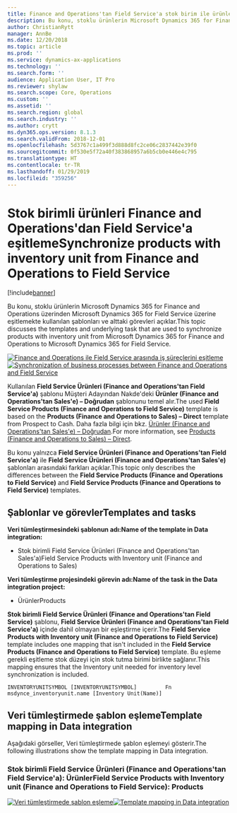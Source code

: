 ```yaml
---
title: Finance and Operations'tan Field Service'a stok birim ile ürünleri eşitlemek
description: Bu konu, stoklu ürünlerin Microsoft Dynamics 365 for Finance and Operations üzerinden Microsoft Dynamics 365 for Field Service üzerine eşitlemekte kullanılan şablonları ve alttaki görevleri açıklar.
author: ChristianRytt
manager: AnnBe
ms.date: 12/20/2018
ms.topic: article
ms.prod: ''
ms.service: dynamics-ax-applications
ms.technology: ''
ms.search.form: ''
audience: Application User, IT Pro
ms.reviewer: shylaw
ms.search.scope: Core, Operations
ms.custom: ''
ms.assetid: ''
ms.search.region: global
ms.search.industry: ''
ms.author: crytt
ms.dyn365.ops.version: 8.1.3
ms.search.validFrom: 2018-12-01
ms.openlocfilehash: 5d3767c1a499f3d888d8fc2ce06c2837442e39f0
ms.sourcegitcommit: 0f530e5f72a40f383868957a6b5cb0e446e4c795
ms.translationtype: HT
ms.contentlocale: tr-TR
ms.lasthandoff: 01/29/2019
ms.locfileid: "359256"
---
```

# <a name="synchronize-products-with-inventory-unit-from-finance-and-operations-to-field-service"></a><span data-ttu-id="cffaf-103">Stok birimli ürünleri Finance and Operations'dan Field Service'a eşitleme</span><span class="sxs-lookup"><span data-stu-id="cffaf-103">Synchronize products with inventory unit from Finance and Operations to Field Service</span></span>

[!include[banner](../includes/banner.md)]

<span data-ttu-id="cffaf-104">Bu konu, stoklu ürünlerin Microsoft Dynamics 365 for Finance and Operations üzerinden Microsoft Dynamics 365 for Field Service üzerine eşitlemekte kullanılan şablonları ve alttaki görevleri açıklar.</span><span class="sxs-lookup"><span data-stu-id="cffaf-104">This topic discusses the templates and underlying task that are used to synchronize products with inventory unit from Microsoft Dynamics 365 for Finance and Operations to Microsoft Dynamics 365 for Field Service.</span></span>

<span data-ttu-id="cffaf-105">[![Finance and Operations ile Field Service arasında iş süreçlerini eşitleme](./media/FSProductsOW.png)](./media/FSProductsOW.png)</span><span class="sxs-lookup"><span data-stu-id="cffaf-105">[![Synchronization of business processes between Finance and Operations and Field Service](./media/FSProductsOW.png)](./media/FSProductsOW.png)</span></span>

<span data-ttu-id="cffaf-106">Kullanılan **Field Service Ürünleri (Finance and Operations'tan Field Service'a)** şablonu Müşteri Adayından Nakde'deki **Ürünler (Finance and Operations'tan Sales'e) – Doğrudan** şablonunu temel alır.</span><span class="sxs-lookup"><span data-stu-id="cffaf-106">The used **Field Service Products (Finance and Operations to Field Service)** template is based on the **Products (Finance and Operations to Sales) – Direct** template from Prospect to Cash.</span></span> <span data-ttu-id="cffaf-107">Daha fazla bilgi için bkz. [Ürünler (Finance and Operations'tan Sales'e) – Doğrudan](products-template-mapping-direct.md).</span><span class="sxs-lookup"><span data-stu-id="cffaf-107">For more information, see [Products (Finance and Operations to Sales) – Direct](products-template-mapping-direct.md).</span></span>

<span data-ttu-id="cffaf-108">Bu konu yalnızca **Field Service Ürünleri (Finance and Operations'tan Field Service'a)** ile **Field Service Ürünleri (Finance and Operations'tan Sales'e)** şablonları arasındaki farkları açıklar.</span><span class="sxs-lookup"><span data-stu-id="cffaf-108">This topic only describes the differences between the **Field Service Products (Finance and Operations to Field Service)** and **Field Service Products (Finance and Operations to Field Service)** templates.</span></span>

## <a name="templates-and-tasks"></a><span data-ttu-id="cffaf-109">Şablonlar ve görevler</span><span class="sxs-lookup"><span data-stu-id="cffaf-109">Templates and tasks</span></span>

<span data-ttu-id="cffaf-110">**Veri tümleştirmesindeki şablonun adı:**</span><span class="sxs-lookup"><span data-stu-id="cffaf-110">**Name of the template in Data integration:**</span></span>

- <span data-ttu-id="cffaf-111">Stok birimli Field Service Ürünleri (Finance and Operations'tan Sales'a)</span><span class="sxs-lookup"><span data-stu-id="cffaf-111">Field Service Products with Inventory unit (Finance and Operations to Sales)</span></span>

<span data-ttu-id="cffaf-112">**Veri tümleştirme projesindeki görevin adı:**</span><span class="sxs-lookup"><span data-stu-id="cffaf-112">**Name of the task in the Data integration project:**</span></span>

- <span data-ttu-id="cffaf-113">Ürünler</span><span class="sxs-lookup"><span data-stu-id="cffaf-113">Products</span></span>

<span data-ttu-id="cffaf-114">**Stok birimli Field Service Ürünleri (Finance and Operations'tan Field Service)** şablonu, **Field Service Ürünleri (Finance and Operations'tan Field Service'a)** içinde dahil olmayan bir eşleştirme içerir.</span><span class="sxs-lookup"><span data-stu-id="cffaf-114">The **Field Service Products with Inventory unit (Finance and Operations to Field Service)** template includes one mapping that isn't included in the **Field Service Products (Finance and Operations to Field Service)** template.</span></span> <span data-ttu-id="cffaf-115">Bu eşleme gerekli eşitleme stok düzeyi için stok tutma birimi birlikte sağlanır.</span><span class="sxs-lookup"><span data-stu-id="cffaf-115">This mapping ensures that the Inventory unit needed for inventory level synchronization is included.</span></span>

```
INVENTORYUNITSYMBOL [INVENTORYUNITSYMBOL]         Fn        msdynce_inventoryunit.name [Inventory Unit(Name)] 
```

## <a name="template-mapping-in-data-integration"></a><span data-ttu-id="cffaf-116">Veri tümleştirmede şablon eşleme</span><span class="sxs-lookup"><span data-stu-id="cffaf-116">Template mapping in Data integration</span></span>

<span data-ttu-id="cffaf-117">Aşağıdaki görseller, Veri tümleştirmede şablon eşlemeyi gösterir.</span><span class="sxs-lookup"><span data-stu-id="cffaf-117">The following illustrations show the template mapping in Data integration.</span></span>

### <a name="field-service-products-with-inventory-unit-finance-and-operations-to-field-service-products"></a><span data-ttu-id="cffaf-118">Stok birimli Field Service Ürünleri (Finance and Operations'tan Field Service'a): Ürünler</span><span class="sxs-lookup"><span data-stu-id="cffaf-118">Field Service Products with Inventory unit (Finance and Operations to Field Service): Products</span></span>

<span data-ttu-id="cffaf-119">[![Veri tümleştirmede şablon eşleme](./media/FSProduct1.png)](./media/FSProduct1.png)</span><span class="sxs-lookup"><span data-stu-id="cffaf-119">[![Template mapping in Data integration](./media/FSProduct1.png)](./media/FSProduct1.png)</span></span>
